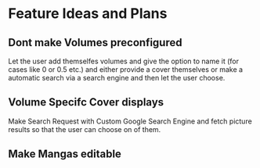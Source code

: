 # Feature Ideas and Plans

## Dont make Volumes preconfigured
Let the user add themselfes volumes and give the option
to name it (for cases like 0 or 0.5 etc.) and either provide a cover themselves or make a automatic search via a search engine and then let the user choose.

## Volume Specifc Cover displays
Make Search Request with Custom Google Search Engine and
fetch picture results so that the user can choose on of them.

## Make Mangas editable